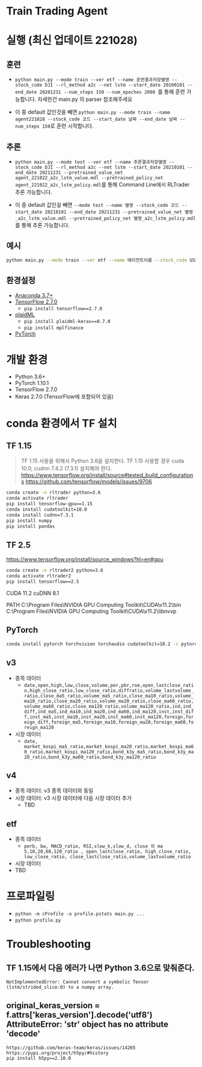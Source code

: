 # Train Trading Agent

# 실행 (최신 업데이트 221028)


## 훈련
- `python main.py --mode train --ver etf --name 훈련결과저장별명 --stock_code DJI --rl_method a2c --net lstm --start_date 20100101 --end_date 20201231 --num_steps 150 --num_epoches 2000 `를 통해 훈련 가능합니다. 자세한건 main.py 의 parser 참조해주세요

- 이 중 default 값인것을 빼면 `python main.py --mode train --name agent221028 --stock_code 코드 --start_date 날짜 --end_date 날짜 --num_steps 150`로 훈련 시작합니다.

## 추론
- `python main.py --mode test --ver etf --name 추론결과저장별명 --stock_code DJI --rl_method a2c --net lstm --start_date 20210101 --end_date 20211231 --pretrained_value_net agent_221022_a2c_lstm_value.mdl --pretrained_policy_net agent_221022_a2c_lstm_policy.mdl`를 통해 Command Line에서 RLTrader 추론 가능합니다. 

- 이 중 default 값인걸 빼면 `--mode test --name 별명 --stock_code 코드 --start_date 20210101 --end_date 20211231 --pretrained_value_net 별명_a2c_lstm_value.mdl --pretrained_policy_net 별명_a2c_lstm_policy.mdl`를 통해 추론 가능합니다. 




## 예시

```bash
python main.py --mode train --ver etf --name 에이전트이름 --stock_code US500 --rl_method 강화학습알고리즘 --net 공유신경망종류 --start_date 시작날짜 --end_date 끝날짜 --save_folder 로그저장폴더 --discount_factor 감마 --num_steps LSTM/CNN인풋을몇일단위로 --num_epoches 1500 --start_eps 탐험비율 
```

## 환경설정
- [Anaconda 3.7+](https://www.anaconda.com/distribution/)
- [TensorFlow 2.7.0](https://www.tensorflow.org/)
  - `pip install tensorflow==2.7.0`
- [plaidML](https://plaidml.github.io/plaidml/)
  - `pip install plaidml-keras==0.7.0`
  - `pip install mplfinance`
- [PyTorch](https://pytorch.org/)

# 개발 환경

- Python 3.6+
- PyTorch 1.10.1
- TensorFlow 2.7.0
- Keras 2.7.0 (TensorFlow에 포함되어 있음)

# conda 환경에서 TF 설치

## TF 1.15

> TF 1.15 사용을 위해서 Python 3.6을 설치한다.
> TF 1.15 사용할 경우 cuda 10.0, cudnn 7.4.2 (7.3.1) 설치해야 한다.
> https://www.tensorflow.org/install/source#tested_build_configurations
> https://github.com/tensorflow/models/issues/9706

```bash
conda create -n rltrader python=3.6
conda activate rltrader
pip install tensorflow-gpu==1.15
conda install cudatoolkit=10.0
conda install cudnn=7.3.1
pip install numpy
pip install pandas
```

## TF 2.5
https://www.tensorflow.org/install/source_windows?hl=en#gpu

```bash
conda create -n rltrader2 python=3.6
conda activate rltrader2
pip install tensorflow==2.5
```

CUDA 11.2
cuDNN 8.1

PATH
C:\Program Files\NVIDIA GPU Computing Toolkit\CUDA\v11.2\bin
C:\Program Files\NVIDIA GPU Computing Toolkit\CUDA\v11.2\libnvvp

## PyTorch

```bash
conda install pytorch torchvision torchaudio cudatoolkit=10.2 -c pytorch
```



## v3

- 종목 데이터
  - `date,open,high,low,close,volume,per,pbr,roe,open_lastclose_ratio,high_close_ratio,low_close_ratio,diffratio,volume_lastvolume_ratio,close_ma5_ratio,volume_ma5_ratio,close_ma10_ratio,volume_ma10_ratio,close_ma20_ratio,volume_ma20_ratio,close_ma60_ratio,volume_ma60_ratio,close_ma120_ratio,volume_ma120_ratio,ind,ind_diff,ind_ma5,ind_ma10,ind_ma20,ind_ma60,ind_ma120,inst,inst_diff,inst_ma5,inst_ma10,inst_ma20,inst_ma60,inst_ma120,foreign,foreign_diff,foreign_ma5,foreign_ma10,foreign_ma20,foreign_ma60,foreign_ma120`
- 시장 데이터
  - `date, market_kospi_ma5_ratio,market_kospi_ma20_ratio,market_kospi_ma60_ratio,market_kospi_ma120_ratio,bond_k3y_ma5_ratio,bond_k3y_ma20_ratio,bond_k3y_ma60_ratio,bond_k3y_ma120_ratio`

## v4

- 종목 데이터: v3 종목 데이터와 동일
- 시장 데이터: v3 시장 데이터에 다음 시장 데이터 추가
  - TBD

## etf

- 종목 데이터
  - `perb, bw, MACD_ratio, RSI,slow_k,slow_d, close 의 ma 5,10,20,60,120_ratio , open_lastclose_ratio, high_close_ratio, low_close_ratio, close_lastclose_ratio,volume_lastvolume_ratio`
- 시장 데이터
 - TBD

# 프로파일링
- `python -m cProfile -o profile.pstats main.py ...`
- `python profile.py`

# Troubleshooting

## TF 1.15에서 다음 에러가 나면 Python 3.6으로 맞춰준다.
```
NotImplementedError: Cannot convert a symbolic Tensor (lstm/strided_slice:0) to a numpy array.
```

## original_keras_version = f.attrs['keras_version'].decode('utf8') AttributeError: 'str' object has no attribute 'decode'
```
https://github.com/keras-team/keras/issues/14265
https://pypi.org/project/h5py/#history
pip install h5py==2.10.0
```
